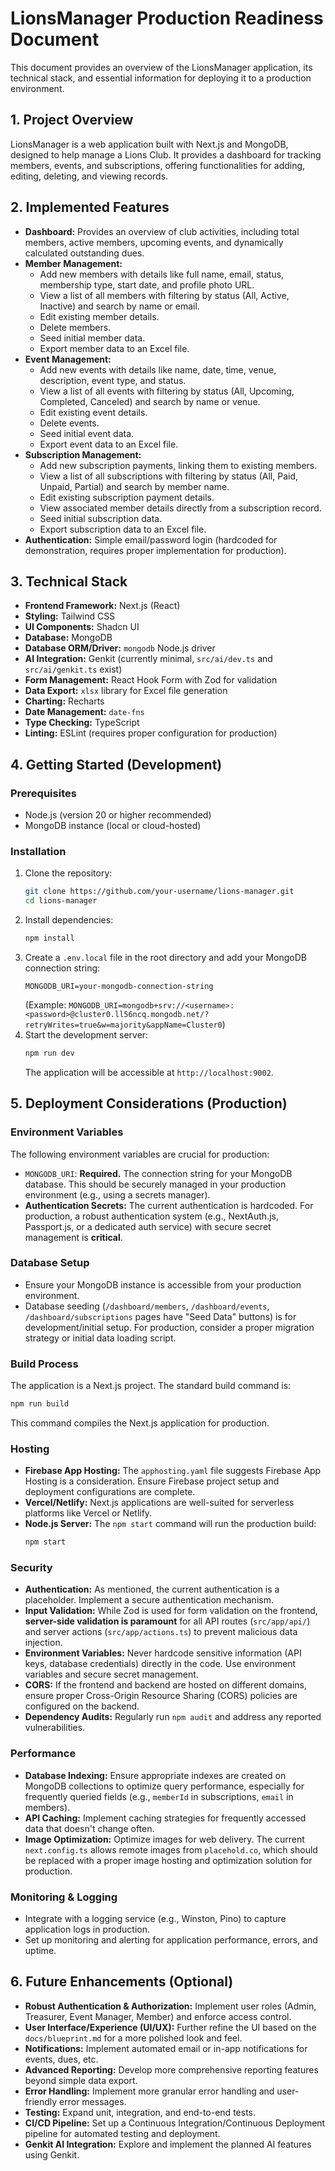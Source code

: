 # LionsManager Production Readiness Document

This document provides an overview of the LionsManager application, its technical stack, and essential information for deploying it to a production environment.

## 1. Project Overview

LionsManager is a web application built with Next.js and MongoDB, designed to help manage a Lions Club. It provides a dashboard for tracking members, events, and subscriptions, offering functionalities for adding, editing, deleting, and viewing records.

## 2. Implemented Features

*   **Dashboard:** Provides an overview of club activities, including total members, active members, upcoming events, and dynamically calculated outstanding dues.
*   **Member Management:**
    *   Add new members with details like full name, email, status, membership type, start date, and profile photo URL.
    *   View a list of all members with filtering by status (All, Active, Inactive) and search by name or email.
    *   Edit existing member details.
    *   Delete members.
    *   Seed initial member data.
    *   Export member data to an Excel file.
*   **Event Management:**
    *   Add new events with details like name, date, time, venue, description, event type, and status.
    *   View a list of all events with filtering by status (All, Upcoming, Completed, Canceled) and search by name or venue.
    *   Edit existing event details.
    *   Delete events.
    *   Seed initial event data.
    *   Export event data to an Excel file.
*   **Subscription Management:**
    *   Add new subscription payments, linking them to existing members.
    *   View a list of all subscriptions with filtering by status (All, Paid, Unpaid, Partial) and search by member name.
    *   Edit existing subscription payment details.
    *   View associated member details directly from a subscription record.
    *   Seed initial subscription data.
    *   Export subscription data to an Excel file.
*   **Authentication:** Simple email/password login (hardcoded for demonstration, requires proper implementation for production).

## 3. Technical Stack

*   **Frontend Framework:** Next.js (React)
*   **Styling:** Tailwind CSS
*   **UI Components:** Shadcn UI
*   **Database:** MongoDB
*   **Database ORM/Driver:** `mongodb` Node.js driver
*   **AI Integration:** Genkit (currently minimal, `src/ai/dev.ts` and `src/ai/genkit.ts` exist)
*   **Form Management:** React Hook Form with Zod for validation
*   **Data Export:** `xlsx` library for Excel file generation
*   **Charting:** Recharts
*   **Date Management:** `date-fns`
*   **Type Checking:** TypeScript
*   **Linting:** ESLint (requires proper configuration for production)

## 4. Getting Started (Development)

### Prerequisites

*   Node.js (version 20 or higher recommended)
*   MongoDB instance (local or cloud-hosted)

### Installation

1.  Clone the repository:
    ```bash
    git clone https://github.com/your-username/lions-manager.git
    cd lions-manager
    ```
2.  Install dependencies:
    ```bash
    npm install
    ```
3.  Create a `.env.local` file in the root directory and add your MongoDB connection string:
    ```
    MONGODB_URI=your-mongodb-connection-string
    ```
    (Example: `MONGODB_URI=mongodb+srv://<username>:<password>@cluster0.ll56ncq.mongodb.net/?retryWrites=true&w=majority&appName=Cluster0`)
4.  Start the development server:
    ```bash
    npm run dev
    ```
    The application will be accessible at `http://localhost:9002`.

## 5. Deployment Considerations (Production)

### Environment Variables

The following environment variables are crucial for production:

*   `MONGODB_URI`: **Required.** The connection string for your MongoDB database. This should be securely managed in your production environment (e.g., using a secrets manager).
*   **Authentication Secrets:** The current authentication is hardcoded. For production, a robust authentication system (e.g., NextAuth.js, Passport.js, or a dedicated auth service) with secure secret management is **critical**.

### Database Setup

*   Ensure your MongoDB instance is accessible from your production environment.
*   Database seeding (`/dashboard/members`, `/dashboard/events`, `/dashboard/subscriptions` pages have "Seed Data" buttons) is for development/initial setup. For production, consider a proper migration strategy or initial data loading script.

### Build Process

The application is a Next.js project. The standard build command is:

```bash
npm run build
```

This command compiles the Next.js application for production.

### Hosting

*   **Firebase App Hosting:** The `apphosting.yaml` file suggests Firebase App Hosting is a consideration. Ensure Firebase project setup and deployment configurations are complete.
*   **Vercel/Netlify:** Next.js applications are well-suited for serverless platforms like Vercel or Netlify.
*   **Node.js Server:** The `npm start` command will run the production build:
    ```bash
    npm start
    ```

### Security

*   **Authentication:** As mentioned, the current authentication is a placeholder. Implement a secure authentication mechanism.
*   **Input Validation:** While Zod is used for form validation on the frontend, **server-side validation is paramount** for all API routes (`src/app/api/`) and server actions (`src/app/actions.ts`) to prevent malicious data injection.
*   **Environment Variables:** Never hardcode sensitive information (API keys, database credentials) directly in the code. Use environment variables and secure secret management.
*   **CORS:** If the frontend and backend are hosted on different domains, ensure proper Cross-Origin Resource Sharing (CORS) policies are configured on the backend.
*   **Dependency Audits:** Regularly run `npm audit` and address any reported vulnerabilities.

### Performance

*   **Database Indexing:** Ensure appropriate indexes are created on MongoDB collections to optimize query performance, especially for frequently queried fields (e.g., `memberId` in subscriptions, `email` in members).
*   **API Caching:** Implement caching strategies for frequently accessed data that doesn't change often.
*   **Image Optimization:** Optimize images for web delivery. The current `next.config.ts` allows remote images from `placehold.co`, which should be replaced with a proper image hosting and optimization solution for production.

### Monitoring & Logging

*   Integrate with a logging service (e.g., Winston, Pino) to capture application logs in production.
*   Set up monitoring and alerting for application performance, errors, and uptime.

## 6. Future Enhancements (Optional)

*   **Robust Authentication & Authorization:** Implement user roles (Admin, Treasurer, Event Manager, Member) and enforce access control.
*   **User Interface/Experience (UI/UX):** Further refine the UI based on the `docs/blueprint.md` for a more polished look and feel.
*   **Notifications:** Implement automated email or in-app notifications for events, dues, etc.
*   **Advanced Reporting:** Develop more comprehensive reporting features beyond simple data export.
*   **Error Handling:** Implement more granular error handling and user-friendly error messages.
*   **Testing:** Expand unit, integration, and end-to-end tests.
*   **CI/CD Pipeline:** Set up a Continuous Integration/Continuous Deployment pipeline for automated testing and deployment.
*   **Genkit AI Integration:** Explore and implement the planned AI features using Genkit.
